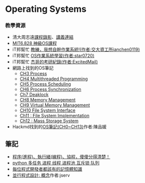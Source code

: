 # Operating Systems

### 教學資源
- 清大周志遠[課程錄影](https://www.youtube.com/playlist?list=PLS0SUwlYe8czigQPzgJTH2rJtwm0LXvDX)、[講義連結](https://ocw.nthu.edu.tw/ocw/index.php?page=course_news_content&cid=141&id=999)
- [MIT6.828 神級OS課程](https://zhuanlan.zhihu.com/p/74028717)
- iT邦幫忙 [教練，我想自幹作業系統!(作者:交大資工所ianchen0119)](https://ithelp.ithome.com.tw/articles/10274457)
- iT邦幫忙 [OS作業系統學習(作者:star0720)](https://ithelp.ithome.com.tw/users/20112132/ironman/1884)
- iT邦幫忙 [杰哥的考研紀錄(作者:ExcitedMail)](https://ithelp.ithome.com.tw/users/20140125/ironman/3945?page=1)
- 網路上找到的OS筆記
  - [CH3 Process](https://hackmd.io/@Chang-Chia-Chi/OS-CH3)
  - [CH4 Multithreaded Programming](https://hackmd.io/@Chang-Chia-Chi/OS-CH4)
  - [CH5 Process Scheduling](https://hackmd.io/@Chang-Chia-Chi/OS-CH5)
  - [CH6 Process Synchronization](https://hackmd.io/@Chang-Chia-Chi/OS-CH6)
  - [Ch7 Deaklock](https://hackmd.io/@Chang-Chia-Chi/OS-CH7)
  - [CH8 Memory Management](https://hackmd.io/@Chang-Chia-Chi/OS-CH8)
  - [CH9 Virtual Memory Management](https://hackmd.io/@Chang-Chia-Chi/OS-CH9)
  - [CH10 File System Interface](https://hackmd.io/@Chang-Chia-Chi/OS-CH10)
  - [Ch11 : File System Implementation](https://hackmd.io/@Chang-Chia-Chi/OS-CH11)
  - [Ch12 : Mass Storage System](https://hackmd.io/@Chang-Chia-Chi/OS-CH12)
- Hackmd找到的[OS筆記(CH0~CH13)](https://hackmd.io/@Pl-eQT9CQaS0jhExKqL8_w/BkhOSR4jW/https%3A%2F%2Fhackmd.io%2Fs%2FS14A_CVjW)作者:陳品媛


## 筆記
- [程序(進程)、執行緒(線程)、協程，傻傻分得清楚！](https://oldmo860617.medium.com/%E9%80%B2%E7%A8%8B-%E7%B7%9A%E7%A8%8B-%E5%8D%94%E7%A8%8B-%E5%82%BB%E5%82%BB%E5%88%86%E5%BE%97%E6%B8%85%E6%A5%9A-a09b95bd68dd)
- [python 多任务 进程 线程 进程池 互斥锁 队列](https://www.bilibili.com/video/BV1FS4y1v7CW/)
- [每位程式開發者都該有的記憶體知識](https://sysprog21.github.io/cpumemory-zhtw/)
- [並行程式設計: 概念](https://hackmd.io/@sysprog/concurrency-concepts)作者:jserv
